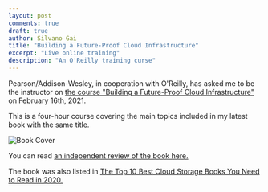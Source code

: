 ```yaml
---
layout: post
comments: true
draft: true
author: Silvano Gai
title: "Building a Future-Proof Cloud Infrastructure"
excerpt: "Live online training"
description: "An O'Reilly training curse"
---
```


Pearson/Addison-Wesley, in cooperation with O'Reilly, has asked me to be the instructor on [the course "Building a Future-Proof Cloud Infrastructure"](https://learning.oreilly.com/live-training/courses/building-a-future-proof-cloud-infrastructure/0636920051699/) on February 16th, 2021.

This is a four-hour course covering the main topics included in my latest book with the same title.

![Book Cover](/assets/images/book-cover.jpg)

You can read [an independent review of the book here.](https://www.linkedin.com/posts/activity-6642125779486539776-FJAj/)

The book was also listed in [The Top 10 Best Cloud Storage Books You Need to Read in 2020.](https://solutionsreview.com/data-storage/the-top-10-best-cloud-storage-books-you-need-to-read-in-2020/)

